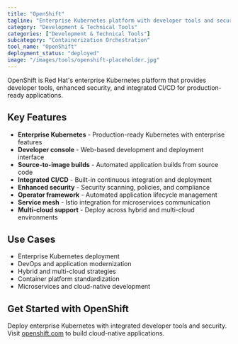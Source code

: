 ```yaml
---
title: "OpenShift"
tagline: "Enterprise Kubernetes platform with developer tools and security"
category: "Development & Technical Tools"
categories: ["Development & Technical Tools"]
subcategory: "Containerization Orchestration"
tool_name: "OpenShift"
deployment_status: "deployed"
image: "/images/tools/openshift-placeholder.jpg"
---
```

OpenShift is Red Hat's enterprise Kubernetes platform that provides developer tools, enhanced security, and integrated CI/CD for production-ready applications.

## Key Features

- **Enterprise Kubernetes** - Production-ready Kubernetes with enterprise features
- **Developer console** - Web-based development and deployment interface
- **Source-to-image builds** - Automated application builds from source code
- **Integrated CI/CD** - Built-in continuous integration and deployment
- **Enhanced security** - Security scanning, policies, and compliance
- **Operator framework** - Automated application lifecycle management
- **Service mesh** - Istio integration for microservices communication
- **Multi-cloud support** - Deploy across hybrid and multi-cloud environments

## Use Cases

- Enterprise Kubernetes deployment
- DevOps and application modernization
- Hybrid and multi-cloud strategies
- Container platform standardization
- Microservices and cloud-native development

## Get Started with OpenShift

Deploy enterprise Kubernetes with integrated developer tools and security. Visit [openshift.com](https://openshift.com) to build cloud-native applications.